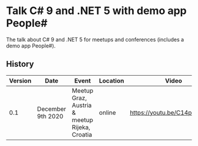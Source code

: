 # Talk C# 9 and .NET 5 with demo app People#
The talk about C# 9 and .NET 5 for meetups and conferences (includes a demo app People#).

## History
|Version|Date|Event|Location|Video|
|---|---|---|---|---|
|0.1|December 9th 2020|Meetup Graz, Austria & meetup Rijeka, Croatia|online|https://youtu.be/C14pDSfO55s|
